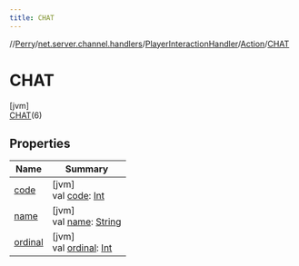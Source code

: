 ```yaml
---
title: CHAT
---
```

//[Perry](../../../../../index.html)/[net.server.channel.handlers](../../../index.html)/[PlayerInteractionHandler](../../index.html)/[Action](../index.html)/[CHAT](index.html)



# CHAT



[jvm]\
[CHAT](index.html)(6)



## Properties


| Name | Summary |
|---|---|
| [code](../code.html) | [jvm]<br>val [code](../code.html): [Int](https://kotlinlang.org/api/latest/jvm/stdlib/kotlin/-int/index.html) |
| [name](../../../../tools.settings/-database-type/-my-s-q-l/index.html#-372974862%2FProperties%2F863300109) | [jvm]<br>val [name](../../../../tools.settings/-database-type/-my-s-q-l/index.html#-372974862%2FProperties%2F863300109): [String](https://kotlinlang.org/api/latest/jvm/stdlib/kotlin/-string/index.html) |
| [ordinal](../../../../tools.settings/-database-type/-my-s-q-l/index.html#-739389684%2FProperties%2F863300109) | [jvm]<br>val [ordinal](../../../../tools.settings/-database-type/-my-s-q-l/index.html#-739389684%2FProperties%2F863300109): [Int](https://kotlinlang.org/api/latest/jvm/stdlib/kotlin/-int/index.html) |

